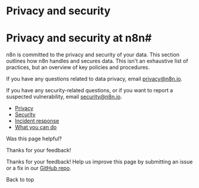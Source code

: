 # Privacy and security

[ ](https://github.com/n8n-io/n8n-docs/edit/main/docs/privacy-security/index.md "Edit this page")

# Privacy and security at n8n#

n8n is committed to the privacy and security of your data. This section outlines how n8n handles and secures data. This isn't an exhaustive list of practices, but an overview of key policies and procedures.

If you have any questions related to data privacy, email privacy@n8n.io. 

If you have any security-related questions, or if you want to report a suspected vulnerability, email security@n8n.io.

  * [Privacy](/privacy-security/privacy/)
  * [Security](https://n8n.io/legal/#security)
  * [Incident response](/privacy-security/incident-response/)
  * [What you can do](/privacy-security/what-you-can-do/)

Was this page helpful? 

Thanks for your feedback! 

Thanks for your feedback! Help us improve this page by submitting an issue or a fix in our [GitHub repo](https://github.com/n8n-io/n8n-docs). 

Back to top 
